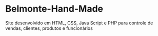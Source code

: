 # Belmonte-Hand-Made
Site desenvolvido em HTML, CSS, Java Script e PHP para controle de vendas, clientes, produtos e funcionários 
